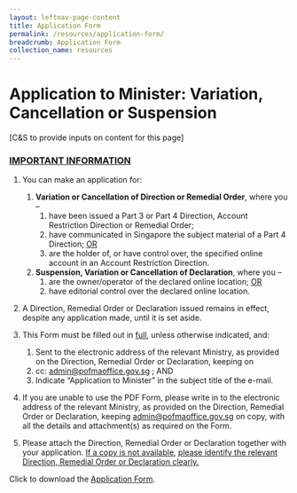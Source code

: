 ```yaml
---
layout: leftnav-page-content
title: Application Form
permalink: /resources/application-form/
breadcrumb: Application Form
collection_name: resources
---
```


# Application to Minister: Variation, Cancellation or Suspension

[C&S to provide inputs on content for this page]

### <u>IMPORTANT INFORMATION</u>
 
1. You can make an application for: 
    1. **Variation or Cancellation of Direction or Remedial Order**, where you – 
        1. have been issued a Part 3 or Part 4 Direction, Account Restriction Direction 	or Remedial Order; 
        2. have communicated in Singapore the subject material of a Part 4 Direction; <u>OR</u> 
        3. are the holder of, or have control over, the specified online account in an 	Account Restriction Direction.
    2. **Suspension, Variation or Cancellation of Declaration**, where you – 
        1. are the owner/operator of the declared online location; <u>OR</u>
        2. have editorial control over the declared online location.
     
2. A Direction, Remedial Order or Declaration issued remains in effect, despite any application made, until it is set aside. 
 
3. This Form must be filled out in <u>full</u>, unless otherwise indicated, and: 
    1. Sent to the electronic address of the relevant Ministry, as provided on the Direction, Remedial Order or Declaration, keeping on 
    2. cc: [admin@pofmaoffice.gov.sg](mailto:admin@pofmaoffice.gov.sg) ; AND
    3. Indicate “Application to Minister” in the subject title of the e-mail. 
 
4. If you are unable to use the PDF Form, please write in to the electronic address of the relevant Ministry, as provided on the Direction, Remedial Order or Declaration, keeping [admin@pofmaoffice.gov.sg](mailto:admin@pofmaoffice.gov.sg) on copy, with all the details and attachment(s) as required on the Form. 
 
5. Please attach the Direction, Remedial Order or Declaration together with your application. <u>If a copy is not available</u>, <u>please identify the relevant Direction, Remedial Order or Declaration clearly.</u>



Click to download the [Application Form](../forms/PO%20-%20Application%20for%20Variation_Cancellation%2020190925%20(clean%20PDF)_IMDA.pdf).
